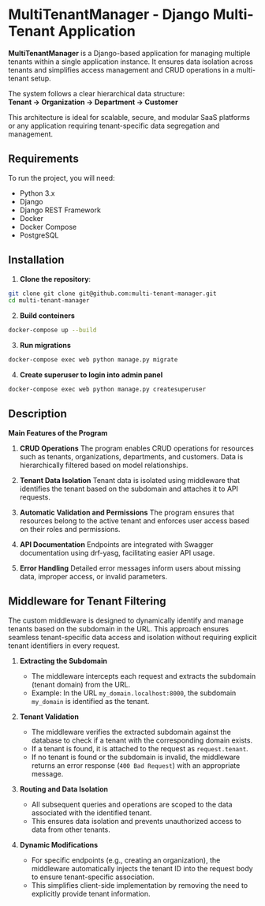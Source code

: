 # MultiTenantManager - Django Multi-Tenant Application

**MultiTenantManager** is a Django-based application for managing multiple tenants within a single application instance. It ensures data isolation across tenants and simplifies access management and CRUD operations in a multi-tenant setup. 

The system follows a clear hierarchical data structure:  
**Tenant → Organization → Department → Customer**

This architecture is ideal for scalable, secure, and modular SaaS platforms or any application requiring tenant-specific data segregation and management.
## Requirements

To run the project, you will need:

- Python 3.x  
- Django  
- Django REST Framework  
- Docker  
- Docker Compose  
- PostgreSQL

## Installation

1. **Clone the repository**:

```bash
git clone git clone git@github.com:multi-tenant-manager.git
cd multi-tenant-manager
```

2. **Build conteiners**
``` bash
docker-compose up --build
```
3. **Run migrations**

```bash
docker-compose exec web python manage.py migrate
```
4. **Create superuser to login into admin panel**
```bash
docker-compose exec web python manage.py createsuperuser
```

## Description 
**Main Features of the Program**
1. **CRUD Operations**
The program enables CRUD operations for resources such as tenants, organizations, departments, and customers. Data is hierarchically filtered based on model relationships.

2. **Tenant Data Isolation**
Tenant data is isolated using middleware that identifies the tenant based on the subdomain and attaches it to API requests.

3. **Automatic Validation and Permissions**
The program ensures that resources belong to the active tenant and enforces user access based on their roles and permissions.

4. **API Documentation**
Endpoints are integrated with Swagger documentation using drf-yasg, facilitating easier API usage.

5. **Error Handling**
Detailed error messages inform users about missing data, improper access, or invalid parameters.

## Middleware for Tenant Filtering
The custom middleware is designed to dynamically identify and manage tenants based on the subdomain in the URL. This approach ensures seamless tenant-specific data access and isolation without requiring explicit tenant identifiers in every request.

1. **Extracting the Subdomain**
   - The middleware intercepts each request and extracts the subdomain (tenant domain) from the URL.
   - Example: In the URL `my_domain.localhost:8000`, the subdomain `my_domain` is identified as the tenant.

2. **Tenant Validation**
   - The middleware verifies the extracted subdomain against the database to check if a tenant with the corresponding domain exists.
   - If a tenant is found, it is attached to the request as `request.tenant`.
   - If no tenant is found or the subdomain is invalid, the middleware returns an error response (`400 Bad Request`) with an appropriate message.

3. **Routing and Data Isolation**
   - All subsequent queries and operations are scoped to the data associated with the identified tenant.
   - This ensures data isolation and prevents unauthorized access to data from other tenants.

4. **Dynamic Modifications**
   - For specific endpoints (e.g., creating an organization), the middleware automatically injects the tenant ID into the request body to ensure tenant-specific association.
   - This simplifies client-side implementation by removing the need to explicitly provide tenant information.
